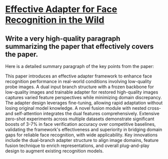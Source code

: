 # [Effective Adapter for Face Recognition in the Wild](https://arxiv.org/abs/2312.01734)

## Write a very high-quality paragraph summarizing the paper that effectively covers the paper.

 Here is a detailed summary paragraph of the key points from the paper:

This paper introduces an effective adapter framework to enhance face recognition performance in real-world conditions involving low-quality probe images. A dual input branch structure with a frozen backbone for low-quality images and trainable adapter for restored high-quality images captures varied feature perspectives while minimizing domain discrepancy. The adapter design leverages fine-tuning, allowing rapid adaptation without losing original model knowledge. A novel fusion module with nested cross- and self-attention integrates the dual features comprehensively. Extensive zero-shot experiments across multiple datasets demonstrate significant boosts of 3-7% in face verification accuracy over competitive baselines, validating the framework's effectiveness and superiority in bridging domain gaps for reliable face recognition, with wide applicability. Key innovations include the dual-branch adapter structure to align image domains, feature fusion technique to enrich representations, and overall plug-and-play design to augment existing recognition models.
